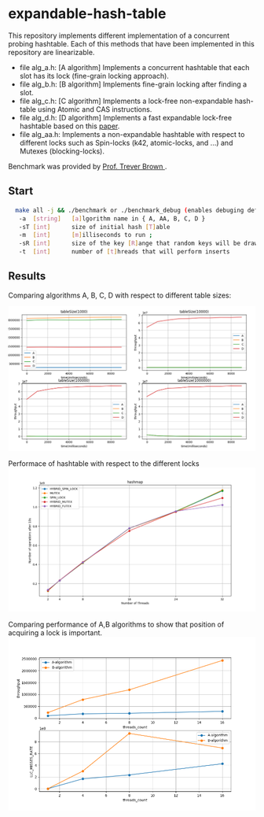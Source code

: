 # expandable-hash-table
This repository implements different implementation of a concurrent probing hashtable.
Each of this methods that have been implemented in this repository are linearizable. 

- file alg_a.h: [A algorithm] Implements a concurrent hashtable that each slot has its lock (fine-grain locking approach). 
- file alg_b.h: [B algorithm] Implements fine-grain locking after finding a slot.
- file alg_c.h: [C algorithm] Implements a lock-free non-expandable hash-table using Atomic and CAS instructions.
- file alg_d.h: [D algorithm] Implements a fast expandable lock-free hashtable based on this [paper](https://arxiv.org/abs/1601.04017).
- file alg_aa.h: Implements a non-expandable hashtable with respect to different locks such as Spin-locks (k42, atomic-locks, and ...) and Mutexes (blocking-locks). 

Benchmark was provided by [Prof. Trever Brown ](http://tbrown.pro). 

## Start
```bash
  make all -j && ./benchmark or ./benchmark_debug (enables debuging defines)
   -a  [string]   [a]lgorithm name in { A, AA, B, C, D }
   -sT [int]      size of initial hash [T]able
   -m  [int]      [m]illiseconds to run ;
   -sR [int]      size of the key [R]ange that random keys will be drawn from (i.e., range [1, s])
   -t  [int]      number of [t]hreads that will perform inserts 
```

## Results

Comparing algorithms A, B, C, D with respect to different table sizes:

![a](./results/A-B-C-D_tableSize.png)

Performace of hashtable with respect to the different locks
![b](./results/locks.png)

Comparing performance of A,B algorithms to show that position of acquiring a lock is important.
![c](./results/A-B-cache-misses.png)
